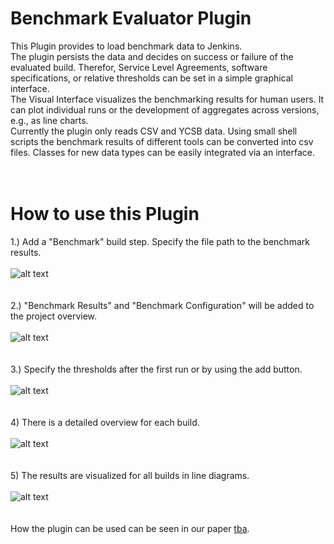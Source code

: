 # Benchmark Evaluator Plugin
This Plugin provides to load benchmark data to Jenkins.<br>
The plugin persists the data and decides on success or failure of the evaluated build. Therefor, Service Level Agreements, software specifications, or relative thresholds can be set in a simple graphical interface.<br>
The Visual Interface visualizes the benchmarking results for human users. It can plot individual runs or the development of aggregates across versions, e.g., as line charts.<br>
Currently the plugin only reads CSV and YCSB data. Using small shell scripts the benchmark results of different tools can be converted into csv files. Classes for new data types can be easily integrated via an interface.<br>
<br>
<br>
# How to use this Plugin<br>
1.) Add a "Benchmark" build step. Specify the file path to the benchmark results.<br><br>
![alt text](https://github.com/Lehmann-Fabian/benchmark-evaluator/blob/master/readme_images/build_step.JPG "Build Step")<br><br><br>
2.) "Benchmark Results" and "Benchmark Configuration" will be added to the project overview.<br><br>
![alt text](https://github.com/Lehmann-Fabian/benchmark-evaluator/blob/master/readme_images/project_overview.JPG "Project Overview")<br><br><br>
3.) Specify the thresholds after the first run or by using the add button.<br><br>
![alt text](https://github.com/Lehmann-Fabian/benchmark-evaluator/blob/master/readme_images/config.JPG "Configuration")<br><br><br>
4) There is a detailed overview for each build.<br><br>
![alt text](https://github.com/Lehmann-Fabian/benchmark-evaluator/blob/master/readme_images/detail_page.JPG "Detail Page")<br><br><br>
5) The results are visualized for all builds in line diagrams.<br><br>
![alt text](https://github.com/Lehmann-Fabian/benchmark-evaluator/blob/master/readme_images/line_graph.JPG "Line Graphs")<br><br><br>
How the plugin can be used can be seen in our paper [tba](https://github.com/Lehmann-Fabian/benchmark-evaluator/).
